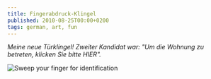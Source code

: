 ```yaml
---
title: Fingerabdruck-Klingel
published: 2010-08-25T00:00+0200
tags: german, art, fun
---
```


*Meine neue Türklingel!  Zweiter Kandidat war: "Um die Wohnung zu betreten, klicken Sie bitte HIER".*

![Sweep your finger for identification](/files/fingerabdruck-klingel.jpg)
